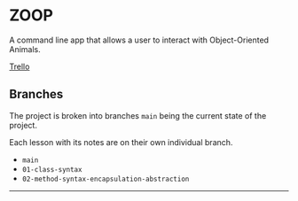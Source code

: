 # ZOOP

A command line app that allows a user to interact with Object-Oriented Animals.

[Trello](https://app.mural.co/t/nology9400/m/nology9400/1655728071636/da724e6e5578f13ba1a7b21fe56681a64c9d606a?sender=u8c6e1ccb69fb91445cd51551)

## Branches

The project is broken into branches `main` being the current state of the project. 

Each lesson with its notes are on their own individual branch.

- `main` 
- `01-class-syntax`
- `02-method-syntax-encapsulation-abstraction`
---